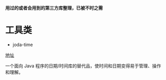 **用过的或者会用到的第三方库整理，已被不时之需**

# 工具类

- joda-time

[地址](https://github.com/JodaOrg/joda-time)

一个面向 Java 程序的日期/时间库的替代品，使时间和日期变得易于管理、操作和理解。
